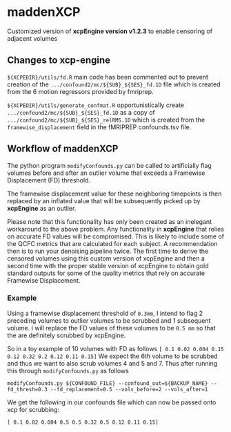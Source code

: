 # maddenXCP
Customized version of **xcpEngine version v1.2.3** to enable censoring of adjacent volumes

## Changes to xcp-engine

`${XCPEDIR}/utils/fd.R` main code has been commented out to prevent creation of the `.../confound2/mc/${SUB}_${SES}_fd.1D` file which is created from the 6 motion regressors provided by fmriprep.

`${XCPEDIR}/utils/generate_confmat.R` opportunistically create `.../confound2/mc/${SUB}_${SES}_fd.1D` as a copy of `.../confound2/mc/${SUB}_${SES}_relRMS.1D` which is created from the `framewise_displacement` field in the fMRIPREP confounds.tsv file.

## Workflow of maddenXCP

The python program `modifyConfounds.py` can be called to artificially flag volumes before and after an outlier volume that exceeds a Framewise Displacement (FD) threshold. 

The framewise displacement value for these neighboring timepoints is then replaced by an inflated value that will be subsequently picked up by **xcpEngine** as an outlier.

Please note that this functionality has only been created as an inelegant workaround to the above problem. Any functionality in **xcpEngine** that relies on accurate FD values will be compromised. This is likely to include some of the QCFC metrics that are calculated for each subject. A recommendation then is to run your denoising pipeline twice. The first time to derive the censored volumes using this custom version of xcpEngine and then a second time with the proper stable version of xcpEngine to obtain gold standard outputs for some of the quality metrics that rely on accurate Framewise Displacement.

### Example
Using a framewise displacement threshold of `0.3mm`, I intend to flag 2 preceding volumes to outlier volumes to be scrubbed and 1 subsequent volume.
I will replace the FD values of these volumes to be `0.5 mm` so that the are definitely scrubbed by xcpEngine.

So in a toy example of 10 volumes with FD as follows `[ 0.1 0.02 0.004 0.15 0.12 0.32 0.2 0.12 0.11 0.15]`
We expect the 6th volume to be scrubbed and thus we want to also scrub volumes 4 and 5 and 7.
Thus after running this through `modifyConfounds.py` as follows

`modifyConfounds.py ${CONFOUND_FILE} --confound_out=${BACKUP_NAME} --fd_thresh=0.3 --fd_replacement=0.5 --vols_before=2 --vols_after=1`

We get the following in our confounds file which can now be passed onto xcp for scrubbing:

`[ 0.1 0.02 0.004 0.5 0.5 0.32 0.5 0.12 0.11 0.15]`
